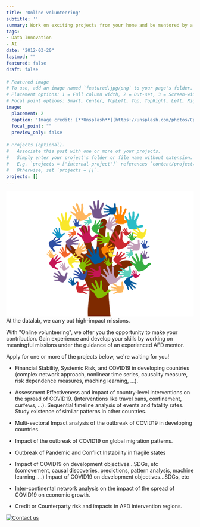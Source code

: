 ```yaml
---
title: 'Online volunteering'
subtitle: ''
summary: Work on exciting projects from your home and be mentored by a tech expert
tags:
- Data Innovation
- AI
date: "2012-03-20"
lastmod: ""
featured: false
draft: false

# Featured image
# To use, add an image named `featured.jpg/png` to your page's folder.
# Placement options: 1 = Full column width, 2 = Out-set, 3 = Screen-width
# Focal point options: Smart, Center, TopLeft, Top, TopRight, Left, Right, BottomLeft, Bottom, BottomRight
image:
  placement: 2
  caption: 'Image credit: [**Unsplash**](https://unsplash.com/photos/CpkOjOcXdUY)'
  focal_point: ""
  preview_only: false

# Projects (optional).
#   Associate this post with one or more of your projects.
#   Simply enter your project's folder or file name without extension.
#   E.g. `projects = ["internal-project"]` references `content/project/deep-learning/index.md`.
#   Otherwise, set `projects = []`.
projects: []
---
```


![](volunteers.png)
At the datalab, we carry out high-impact missions.  

With "Online volunteering", we offer you the opportunity to make your contribution. Gain experience and develop your skills by working on meaningful missions under the guidance of an experienced AFD mentor.

Apply for one or more of the projects below, we're waiting for you!

* Financial Stability, Systemic Risk, and COVID19 in developing countries (complex network approach, nonlinear time series, causality measure, risk dependence measures, maching learning, ...).

* Assessment Effectiveness and impact of country-level interventions on the spread of COVID19.  (Interventions  like travel bans, confinement, curfews, …). Sequential timeline analysis of events and fatality rates. Study existence of similar patterns in other countries.

* Multi-sectoral Impact analysis of the outbreak of COVID19 in developing countries. 

* Impact of the outbreak of COVID19 on global migration patterns. 

* Outbreak of Pandemic and Conflict Instability in fragile states

* Impact of COVID19 on development objectives...SDGs, etc   (comovement, causal discoveries, predictions, pattern analysis, machine learning ….) Impact of COVID19 on development objectives...SDGs, etc  

* Inter-continental network analysis on the impact of the spread of COVID19 on economic growth. 

* Credit or Counterparty risk and impacts in AFD intervention regions. 

[![Contact us](button.png)]()
